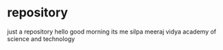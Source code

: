 # repository
just a repository
hello good morning
its me silpa meeraj
vidya academy of science and technology
